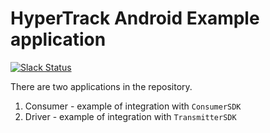 # HyperTrack Android Example application

[![Slack Status](http://slack.hypertrack.io/badge.svg)](http://slack.hypertrack.io)

There are two applications in the repository.

1. Consumer - example of integration with `ConsumerSDK`
2. Driver - example of integration with `TransmitterSDK`
